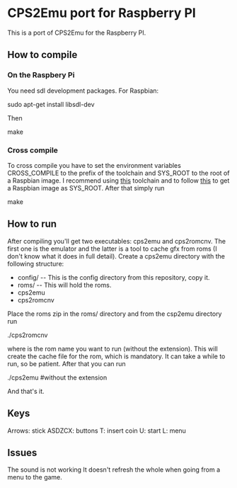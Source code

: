 CPS2Emu port for Raspberry PI
=============================

This is a port of CPS2Emu for the Raspberry PI.

How to compile
--------------

### On the Raspbery Pi

You need sdl development packages. For Raspbian:

  sudo apt-get install libsdl-dev

Then

  make

### Cross compile

To cross compile you have to set the environment variables CROSS_COMPILE to the prefix of the toolchain and SYS_ROOT to the root of a Raspbian image. 
I recommend using [this](https://github.com/raspberrypi/tools) toolchain and to
follow [this](http://www.raspberrypi.org/phpBB3/viewtopic.php?f=31&t=8478) to get a Raspbian image as SYS_ROOT.
After that simply run

  make

How to run
----------

After compiling you'll get two executables: cps2emu and cps2romcnv. The first one is the emulator and the latter is a tool to cache gfx from roms (I don't know what it does in full detail).
Create a cps2emu directory with the following structure:
- config/ -- This is the config directory from this repository, copy it.
- roms/ -- This will hold the roms.
- cps2emu
- cps2romcnv

Place the roms zip in the roms/ directory and from the csp2emu directory run

  ./cps2romcnv <rom>

where <rom> is the rom name you want to run (without the extension).
This will create the cache file for the rom, which is mandatory. It can take a while to run, so be patient.
After that you can run

  ./cps2emu <rom> #without the extension

And that's it.

Keys
----

Arrows: stick
ASDZCX: buttons
T: insert coin
U: start
L: menu


Issues
------

The sound is not working
It doesn't refresh the whole when going from a menu to the game.

